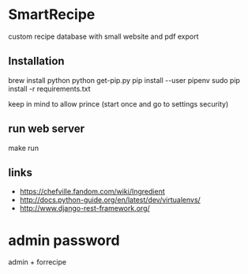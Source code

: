 # SmartRecipe

custom recipe database with small website and pdf export

## Installation

brew install python
python get-pip.py
pip install --user pipenv
sudo pip install -r requirements.txt

keep in mind to allow prince (start once and go to settings security)

## run web server

make run

## links

- https://chefville.fandom.com/wiki/Ingredient
- http://docs.python-guide.org/en/latest/dev/virtualenvs/
- http://www.django-rest-framework.org/

# admin password
admin + forrecipe